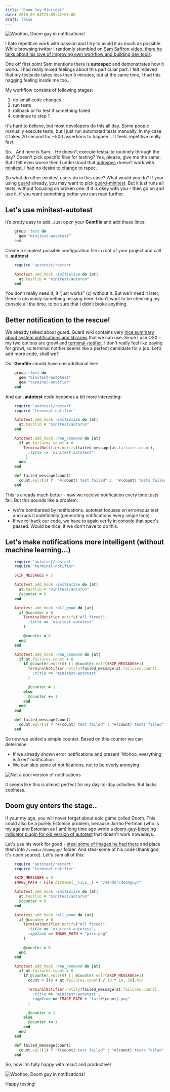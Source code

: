 ```yaml
---
title: "Doom Guy Minitest"
date: 2018-03-04T23:09:42+07:00
draft: false
---
```


![Woohoo, Doom guy in notifications!](https://thepracticaldev.s3.amazonaws.com/i/879q596j4z6igz2j52fc.png)


I hate repetitive work with passion and I try to avoid it as much as possible. While browsing twitter I randomly stumbled on [Sam Saffron video, there he talks about his love of improving own workflow and building dev tools](https://www.youtube.com/watch?v=aP5NNkzb4og&feature=youtu.be&t=2572).

One off first point Sam mentions there is **autospec** and demonstrates how it works. I had really mixed feelings about this particular part. I felt relieved that my testsuite takes less than 5 minutes, but at the same time, I had this nagging feeling inside me too...

My workflow consists of following stages:

1. do small code changes
2. run tests
3. rollback or fix test if something failed
4. continue to step 1

It's hard to believe, but most developers do this all day. Some people manually execute tests, but I just run automated tests manually.  In my case it takes 20 second for ~500 assertions to happen... It feels repetitive really fast. 

So... And here is Sam... He doesn't execute testsuite routinely through the day? Doesn't pick specific files for testing? Yes, please, give me the same. But I felt even worse then I understood that [autospec](https://github.com/arnvald/autospec) doesn’t work with [minitest](https://github.com/seattlerb/minitest). I had no desire to change to rspec.

So what do other minitest users do in this case? What would you do? If your using [guard](https://github.com/guard/guard) already, you may want to pick [guard-minitest](https://github.com/guard/guard-minitest). But it just runs all tests, without focusing on broken one. If it is okey with you - then go on and use it. if you want something better you can read further.

## Let's use minitest-autotest

It’s pretty easy to add. Just open your **Gemfile** and add these lines:
```ruby
    group :test do
      gem "minitest-autotest”
    end
```

Create a simplest possible configuration file in root of your project and call it **.autotest**
```ruby
    require 'autotest/restart'

    Autotest.add_hook :initialize do |at|
      at.testlib = "minitest/autorun"
    end
```

You don’t really need it, it “just  works” (c) without it. But we'll need it later, there is obviously something missing here. I don’t want to be checking my console all the time, to be sure that I didn’t broke anything.

## Better notification to the rescue!

We already talked about guard. Guard wiki contains very [nice summary about system notifications and libraries](https://github.com/guard/guard/wiki/System-notifications) that we can use. Since I use OSX - my two options are growl and [terminal-notifier](https://github.com/julienXX/terminal-notifier). I don't really feel like paying for growl, so terminal notifier seems like a perfect candidate for a job. Let’s add more code, shall we?

Our **Gemfile** should have one additional line:
```ruby
    group :test do
      gem "minitest-autotest"
      gem "terminal-notifier"
    end
```

And our **.autotest** code becomes a bit more interesting:
```ruby
    require 'autotest/restart'
    require 'terminal-notifier'

    Autotest.add_hook :initialize do |at|
      at.testlib = "minitest/autorun"
    end

    Autotest.add_hook :ran_command do |at|
      if at.failures.count > 0
        TerminalNotifier.notify(failed_message(at.failures.count),
          :title => 'minitest-autotest'
         )
      end
    end

    def failed_message(count)
      count.eql?(1) ?  "#{count} test failed" :  "#{count} tests failed"
    end
```

This is already much better - now we receive notification every time tests fail. But this sounds like a problem:

- we're bombarded by notifications. autotest focuses on erroneous test and runs it indefinitely (generating notifications every single time)
- If we rollback our code, we have to again verify in console that spec's passed. Would be nice, if we don't have to do this.

## Let's make notifications more intelligent (without machine learning...)
```ruby
    require 'autotest/restart'
    require 'terminal-notifier'

    SKIP_MESSAGES = 5

    Autotest.add_hook :initialize do |at|
      at.testlib = "minitest/autorun"
      @counter = 0
    end

    Autotest.add_hook :all_good do |at|
      if @counter > 0
        TerminalNotifier.notify("All fixed!",
          :title => 'minitest-autotest'
        )

        @counter = 0
      end
    end

    Autotest.add_hook :ran_command do |at|
      if at.failures.count > 0
        if @counter.eql?(0) || @counter.eql?(SKIP_MESSAGES+1)
          TerminalNotifier.notify(failed_message(at.failures.count),
            :title => 'minitest-autotest'
          )

          @counter = 1
        else
          @counter += 1
        end
      end
    end

    def failed_message(count)
      count.eql?(1) ? "#{count} test failed" : "#{count} tests failed"
    end
```
So now we added a simple counter. Based on this counter we can determine:

* If we already shown error notifications and present 'Wohoo, everything is fixed' notification
* We can skip some of notifications, not to be overly annoying

![Not a cool version of notifications](https://thepracticaldev.s3.amazonaws.com/i/dh1dhf89vdj1qp2uwxsp.png)

It seems like this is almost perfect for my day-to-day activities. But lacks coolness..


## Doom guy enters the stage..

If your my age, you will never forget about epic game called Doom. This could also be a purely Estonian problem, because Jarmo Pertman (who is my age and Estonian as I am) long time ago wrote a [doom-guy-bleeding indicator plugin for old version of autotest](https://github.com/jarmo/autotest-doom) that doesn't work nowadays.

Let's use his work for good - [steal some of images he had there](https://github.com/jarmo/autotest-doom/tree/master/images) and place them into `/vendor/doomguy/` folder. And steal some of his code (thank god it's open source). Let's sum all of this:
```ruby
    require 'autotest/restart'
    require 'terminal-notifier'

    SKIP_MESSAGES = 5
    IMAGE_PATH = File.dirname(__FILE__) + "/vendor/doomguy/"

    Autotest.add_hook :initialize do |at|
      at.testlib = "minitest/autorun"
      @counter = 0
    end

    Autotest.add_hook :all_good do |at|
      if @counter > 0
        TerminalNotifier.notify("All fixed!",
          :title => 'minitest-autotest',
          :appIcon => IMAGE_PATH + "pass.png"
        )

        @counter = 0
      end
    end

    Autotest.add_hook :ran_command do |at|
      if at.failures.count > 0
        if @counter.eql?(0) || @counter.eql?(SKIP_MESSAGES+1)
          count = [(9 + at.failures.count) / 10 * 10, 50].min

          TerminalNotifier.notify(failed_message(at.failures.count),
            :title => 'minitest-autotest',
            :appIcon => IMAGE_PATH + "fail#{count}.png"
          )

          @counter = 1
        else
          @counter += 1
        end
      end
    end

    def failed_message(count)
      count.eql?(1) ? "#{count} test failed" : "#{count} tests failed"
    end
```

So, now I'm fully happy with result and productive!

![Woohoo, Doom guy in notifications!](https://thepracticaldev.s3.amazonaws.com/i/879q596j4z6igz2j52fc.png)

Happy testing!